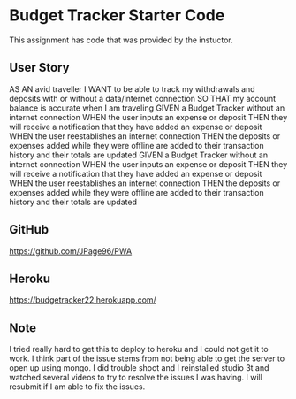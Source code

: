 # Budget Tracker Starter Code

This assignment has code that was provided by the instuctor. 

## User Story
AS AN avid traveller
I WANT to be able to track my withdrawals and deposits with or without a data/internet connection
SO THAT my account balance is accurate when I am traveling 
GIVEN a Budget Tracker without an internet connection
WHEN the user inputs an expense or deposit
THEN they will receive a notification that they have added an expense or deposit
WHEN the user reestablishes an internet connection
THEN the deposits or expenses added while they were offline are added to their transaction history and their totals are updated
GIVEN a Budget Tracker without an internet connection
WHEN the user inputs an expense or deposit
THEN they will receive a notification that they have added an expense or deposit
WHEN the user reestablishes an internet connection
THEN the deposits or expenses added while they were offline are added to their transaction history and their totals are updated

## GitHub
https://github.com/JPage96/PWA

## Heroku
https://budgetracker22.herokuapp.com/

## Note
I tried really hard to get this to deploy to heroku and I could not get it to work. I think part of the issue stems from not being able to get the server to open up using mongo. I did trouble shoot and I reinstalled studio 3t and watched several videos to try to resolve the issues I was having. I will resubmit if I am able to fix the issues.
